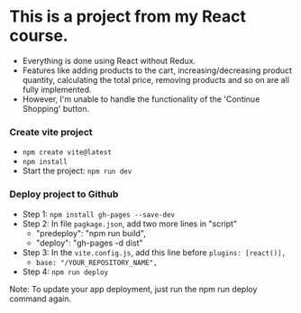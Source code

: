 <h1> This is a project from my React course.</h1> 

- Everything is done using React without Redux. 
- Features like adding products to the cart, increasing/decreasing product quantity, calculating the total price, removing products and so on are all fully implemented. 
- However, I'm unable to handle the functionality of the 'Continue Shopping' button.

<h3>Create vite project</h3>

- <code>npm create vite@latest</code>
- <code>npm install</code>
- Start the project: <code>npm run dev</code>

<h3>Deploy project to Github</h3>

- Step 1: <code>npm install gh-pages --save-dev</code>
- Step 2: In file <code>pagkage.json</code>, add two more lines in "script"
    - "predeploy": "npm run build",
    - "deploy": "gh-pages -d dist"
- Step 3: In the <code>vite.config.js</code>, add this line before <code>plugins: [react()],</code>
    - <code>base: "/YOUR_REPOSITORY_NAME",</code>
- Step 4: <code>npm run deploy</code>

Note: To update your app deployment, just run the npm run deploy command again.
